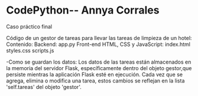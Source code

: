 # CodePython-- Annya Corrales
 Caso práctico final
 
Código de un gestor de tareas para llevar las tareas de limpieza de un hotel:
Contenido:	Backend: app.py
			Front-end HTML, CSS y JavaScript:  index.html
											   styles.css
											   scripts.js
								   
-Como se guardan los datos: Los datos de las tareas están almacenados en la memoria del servidor Flask, específicamente dentro 
del objeto gestor,que persiste mientras la aplicación Flask esté en ejecución. Cada vez que se agrega, elimina o modifica una 
tarea, estos cambios se reflejan en la lista 'self.tareas' del objeto 'gestor'.
